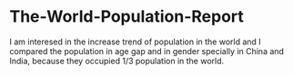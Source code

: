 # The-World-Population-Report
I am interesed in the increase trend of population in the world and I compared the population in age gap and in gender specially in China and India, because they occupied 1/3 population in the world.
